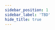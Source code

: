 ```yaml
---
sidebar_position: 1
sidebar_label: 'TBD'
hide_title: true
---
```

<!-- 
```mdx-code-block
import DocCardList from '@theme/DocCardList';

<DocCardList />
``` -->